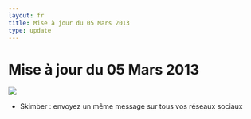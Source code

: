 ```yaml
---
layout: fr
title: Mise à jour du 05 Mars 2013
type: update
---
```

<h1>Mise à jour du 05 Mars 2013</h1>
<img src="{{site.baseurl}}/images/updates/Skimbo-update-05-03-2013.png">

* Skimber : envoyez un même message sur tous vos réseaux sociaux